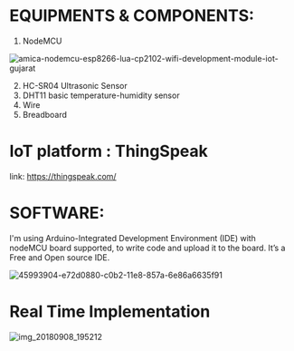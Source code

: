 # EQUIPMENTS & COMPONENTS:
  1. NodeMCU
  
  ![amica-nodemcu-esp8266-lua-cp2102-wifi-development-module-iot-gujarat](https://user-images.githubusercontent.com/36074470/45994941-b7343400-c0b7-11e8-962b-d8e0befb9162.png)
  
  2. HC-SR04 Ultrasonic Sensor
  3. DHT11 basic temperature-humidity sensor
  4. Wire
  5. Breadboard
  
# IoT platform : ThingSpeak
  link: https://thingspeak.com/
  
 # SOFTWARE:
 I'm using Arduino-Integrated Development Environment (IDE) with nodeMCU board supported, to write code and upload it to the board. It’s a Free and Open source IDE.
 
 ![45993904-e72d0880-c0b2-11e8-857a-6e86a6635f91](https://user-images.githubusercontent.com/36074470/45995128-97e9d680-c0b8-11e8-8169-a686e79fac25.jpg)
 
 # Real Time Implementation
 
 ![img_20180908_195212](https://user-images.githubusercontent.com/36074470/45995165-c7004800-c0b8-11e8-900b-40ce534958cf.jpg)
